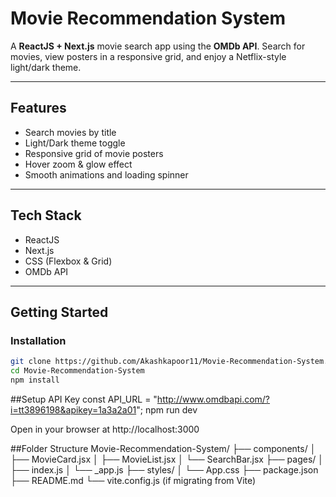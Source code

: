 # Movie Recommendation System

A **ReactJS + Next.js** movie search app using the **OMDb API**. Search for movies, view posters in a responsive grid, and enjoy a Netflix-style light/dark theme.

---

## Features

- Search movies by title  
- Light/Dark theme toggle  
- Responsive grid of movie posters  
- Hover zoom & glow effect  
- Smooth animations and loading spinner  

---

## Tech Stack

- ReactJS  
- Next.js  
- CSS (Flexbox & Grid)  
- OMDb API  

---

## Getting Started

### Installation

```bash
git clone https://github.com/Akashkapoor11/Movie-Recommendation-System.git
cd Movie-Recommendation-System
npm install
```

##Setup API Key
const API_URL = "http://www.omdbapi.com/?i=tt3896198&apikey=1a3a2a01";
npm run dev

Open in your browser at http://localhost:3000

##Folder Structure
Movie-Recommendation-System/
├── components/
│   ├── MovieCard.jsx
│   ├── MovieList.jsx
│   └── SearchBar.jsx
├── pages/
│   ├── index.js
│   └── _app.js
├── styles/
│   └── App.css
├── package.json
├── README.md
└── vite.config.js (if migrating from Vite)



